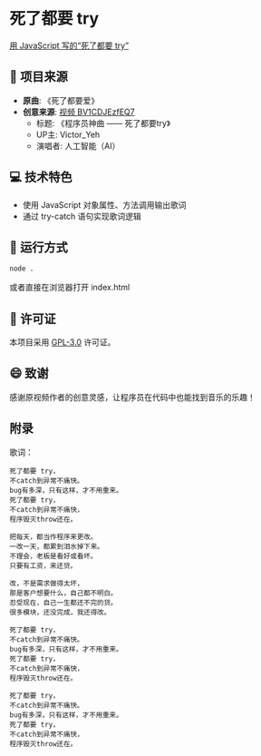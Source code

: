 # 死了都要 try

[用 JavaScript 写的“死了都要 try”](https://s7prods.github.io/try-until-die/)

## 🎵 项目来源

- **原曲**: 《死了都要爱》
- **创意来源**: [视频 BV1CDJEzfEQ7](https://www.bilibili.com/video/BV1CDJEzfEQ7)
  - 标题: 《程序员神曲 —— 死了都要try》
  - UP主: Victor_Yeh
  - 演唱者: 人工智能（AI）

## 💻 技术特色

- 使用 JavaScript 对象属性、方法调用输出歌词
- 通过 try-catch 语句实现歌词逻辑

## 🚀 运行方式

```bash
node .
```

或者直接在浏览器打开 index.html

## 📄 许可证

本项目采用 [GPL-3.0](LICENSE) 许可证。

## 😄 致谢

感谢原视频作者的创意灵感，让程序员在代码中也能找到音乐的乐趣！

## 附录

歌词：

```
死了都要 try，
不catch到异常不痛快。
bug有多深，只有这样，才不用重来。
死了都要 try，
不catch到异常不痛快，
程序毁灭throw还在。

把每天，都当作程序来更改。
一改一天，都累到泪水掉下来。
不理会，老板是看好或看坏。
只要有工资，来还贷。

改，不是需求做得太坏，
那是客户想要什么，自己都不明白。
忍受现在，自己一生都还不完的贷。
很多模块，还没完成，我还得改。

死了都要 try，
不catch到异常不痛快。
bug有多深，只有这样，才不用重来。
死了都要 try，
不catch到异常不痛快，
程序毁灭throw还在。

死了都要 try，
不catch到异常不痛快。
bug有多深，只有这样，才不用重来。
死了都要 try，
不catch到异常不痛快，
程序毁灭throw还在。
```